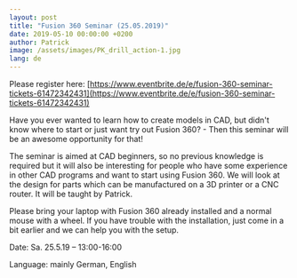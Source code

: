 ```yaml
---
layout: post
title: "Fusion 360 Seminar (25.05.2019)"
date: 2019-05-10 00:00:00 +0200
author: Patrick
image: /assets/images/PK_drill_action-1.jpg
lang: de
---
```

Please register here:
[https://www.eventbrite.de/e/fusion-360-seminar-tickets-61472342431](https://www.eventbrite.de/e/fusion-360-seminar-tickets-61472342431)

Have you ever wanted to learn how to create models in CAD, but didn't know where to start or just want try out Fusion 360? - Then this seminar will be an awesome opportunity for that!

The seminar is aimed at CAD beginners, so no previous knowledge is required but it will also be interesting for people who have some experience in other CAD programs and want to start using Fusion 360. We will look at the design for parts which can be manufactured on a 3D printer or a CNC router. It will be taught by Patrick.

Please bring your laptop with Fusion 360 already installed and a normal mouse with a wheel. If you have trouble with the installation, just come in a bit earlier and we can help you with the setup.

Date: Sa. 25.5.19 – 13:00-16:00

Language: mainly German, English

